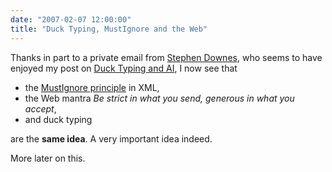 ```yaml
---
date: "2007-02-07 12:00:00"
title: "Duck Typing, MustIgnore and the Web"
---
```




Thanks in part to a private email from [Stephen Downes](http://www.downes.ca), who seems to have enjoyed my post on [Duck Typing and AI](/lemire/blog/2007/01/27/duck-typing-artificial-intelligence-and-philosophy/), I now see that 

- the [MustIgnore principle](http://www.tbray.org/ongoing/When/200x/2006/01/09/On-XML-Language-Design) in XML, 
- the Web mantra <em>Be strict in what you send, generous in what you accept</em>,
- and duck typing


are the __same idea__. A very important idea indeed.

More later on this.

